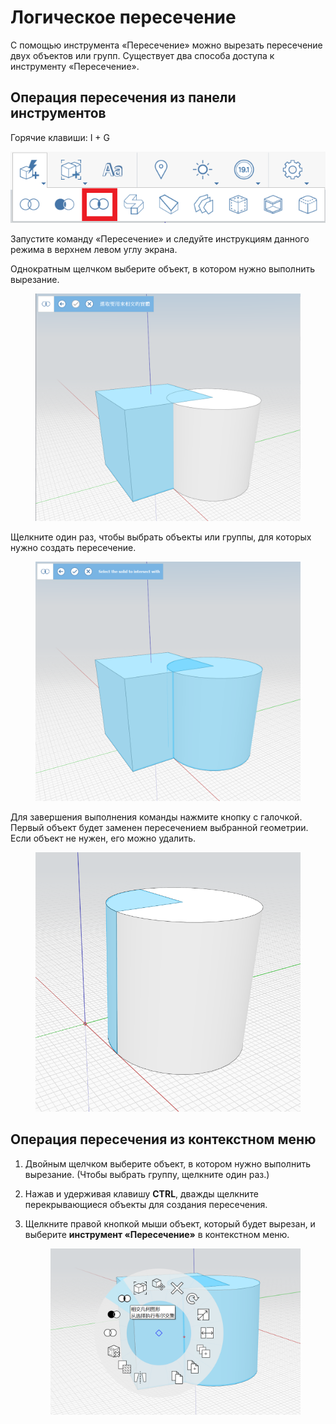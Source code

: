 # Логическое пересечение 

С помощью инструмента «Пересечение» можно вырезать пересечение двух объектов или групп. Существует два способа доступа к инструменту «Пересечение».

## Операция пересечения из панели инструментов

Горячие клавиши: I + G

![](../.gitbook/assets/IntersectToolbar.png)

Запустите команду «Пересечение» и следуйте инструкциям данного режима в верхнем левом углу экрана.

Однократным щелчком выберите объект, в котором нужно выполнить вырезание.


<figure><img src="../.gitbook/assets/image (9).png" alt=""><figcaption></figcaption></figure>

Щелкните один раз, чтобы выбрать объекты или группы, для которых нужно создать пересечение.

<figure><img src="../.gitbook/assets/image.png" alt=""><figcaption></figcaption></figure>

Для завершения выполнения команды нажмите кнопку с галочкой. Первый объект будет заменен пересечением выбранной геометрии. Если объект не нужен, его можно удалить.


<figure><img src="../.gitbook/assets/image (3).png" alt=""><figcaption></figcaption></figure>

## Операция пересечения из контекстном меню

1. Двойным щелчком выберите объект, в котором нужно выполнить вырезание. (Чтобы выбрать группу, щелкните один раз.)
2. Нажав и удерживая клавишу **CTRL**, дважды щелкните перекрывающиеся объекты для создания пересечения.
3.  Щелкните правой кнопкой мыши объект, который будет вырезан, и выберите **инструмент «Пересечение»** в контекстном меню. 

    <figure><img src="../.gitbook/assets/IntersectContext.png" alt=""><figcaption></figcaption></figure>
